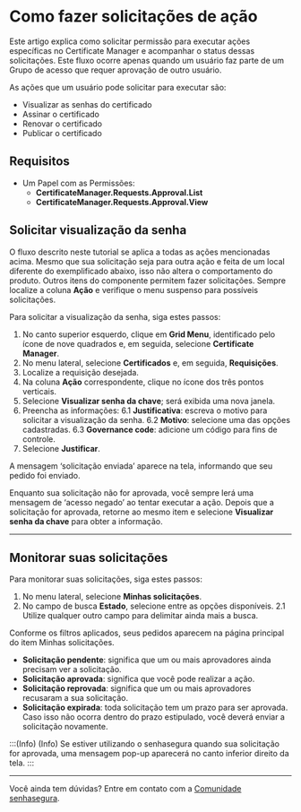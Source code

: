 # Como fazer solicitações de ação

Este artigo explica como solicitar permissão para executar ações específicas no Certificate Manager e acompanhar o status dessas solicitações. Este fluxo ocorre apenas quando um usuário faz parte de um Grupo de acesso que requer aprovação de outro usuário.

As ações que um usuário pode solicitar para executar são:

* Visualizar as senhas do certificado
* Assinar o certificado
* Renovar o certificado
* Publicar o certificado

## Requisitos

* Um Papel com as Permissões:
    * **CertificateManager.Requests.Approval.List**
    * **CertificateManager.Requests.Approval.View**

## Solicitar visualização da senha 
O fluxo descrito neste tutorial se aplica a todas as ações mencionadas acima. Mesmo que sua solicitação seja para outra ação e feita de um local diferente do exemplificado abaixo, isso não altera o comportamento do produto. Outros itens do componente permitem fazer solicitações. Sempre localize a coluna **Ação** e verifique o menu suspenso para possíveis solicitações.

Para solicitar a visualização da senha, siga estes passos:

1. No canto superior esquerdo, clique em **Grid Menu**, identificado pelo ícone de nove quadrados e, em seguida, selecione **Certificate Manager**.
2. No menu lateral, selecione **Certificados** e, em seguida, **Requisições**.
3. Localize a requisição desejada.
4. Na coluna **Ação** correspondente, clique no ícone dos três pontos verticais.
5. Selecione **Visualizar senha da chave**; será exibida uma nova janela.
6. Preencha as informações:
6.1 **Justificativa**: escreva o motivo para solicitar a visualização da senha.
6.2 **Motivo**: selecione uma das opções cadastradas.
6.3 **Governance code**: adicione um código para fins de controle.   
7. Selecione **Justificar**.

A mensagem ‘solicitação enviada’ aparece na tela, informando que seu pedido foi enviado.

Enquanto sua solicitação não for aprovada, você sempre lerá uma mensagem de ‘acesso negado’ ao tentar executar a ação. Depois que a solicitação for aprovada, retorne ao mesmo item e selecione **Visualizar senha da chave** para obter a informação. 
***
## Monitorar suas solicitações
Para monitorar suas solicitações, siga estes passos:

1. No menu lateral, selecione **Minhas solicitações**.
2. No campo de busca **Estado**, selecione entre as opções disponíveis. 
    2.1 Utilize qualquer outro campo para delimitar ainda mais a busca.

Conforme os filtros aplicados, seus pedidos aparecem na página principal do item Minhas solicitações.
* **Solicitação pendente**: significa que um ou mais aprovadores ainda precisam ver a solicitação.
* **Solicitação aprovada**: significa que você pode realizar a ação.
* **Solicitação reprovada**: significa que um ou mais aprovadores recusaram a sua solicitação.
* **Solicitação expirada**: toda solicitação tem um prazo para ser aprovada. Caso isso não ocorra dentro do prazo estipulado, você deverá enviar a solicitação novamente.

:::(Info) (Info)
Se estiver utilizando o senhasegura quando sua solicitação for aprovada, uma mensagem pop-up aparecerá no canto inferior direito da tela.
:::
***
Você ainda tem dúvidas? Entre em contato com a [Comunidade senhasegura](https://community.senhasegura.io/).
